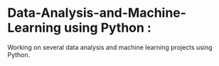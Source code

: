 # Data-Analysis-and-Machine-Learning using Python :

Working on several data analysis and machine learning projects using Python. 
